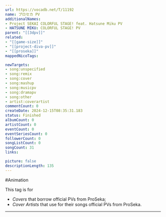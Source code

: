 ```yaml
---
url: https://vocadb.net/T/11192
name: プロセカ PV
additionalNames: 
- Project SEKAI COLORFUL STAGE! feat. Hatsune Miku PV
- HATSUNE MIKU: COLORFUL STAGE! PV
parent: "[[3dpv]]"
related:
- "[[game-size]]"
- "[[project-diva-pv]]"
- "[[proseka]]"
mappedNicoTags:

newTargets:
- song:unspecified
- song:remix
- song:cover
- song:mashup
- song:musicpv
- song:dramapv
- song:other
- artist:coverartist
commentCount: 0
createDate: 2024-12-15T08:35:31.183
status: Finished
albumCount: 0
artistCount: 0
eventCount: 0
eventSeriesCount: 0
followerCount: 0
songListCount: 0
songCount: 31
links: 

picture: false
descriptionLength: 135
---
```


#Animation

This tag is for
* _Covers_ that borrow official PVs from ProSeka;
* _Cover Artists_ that use for their songs official PVs from ProSeka.

---


